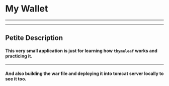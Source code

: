 # My Wallet

___
___
## Petite Description
#### This very small application is just for learning how `thymeleaf` works and practicing it.

---
#### And also building the war file and deploying it into tomcat server locally to see it too.
